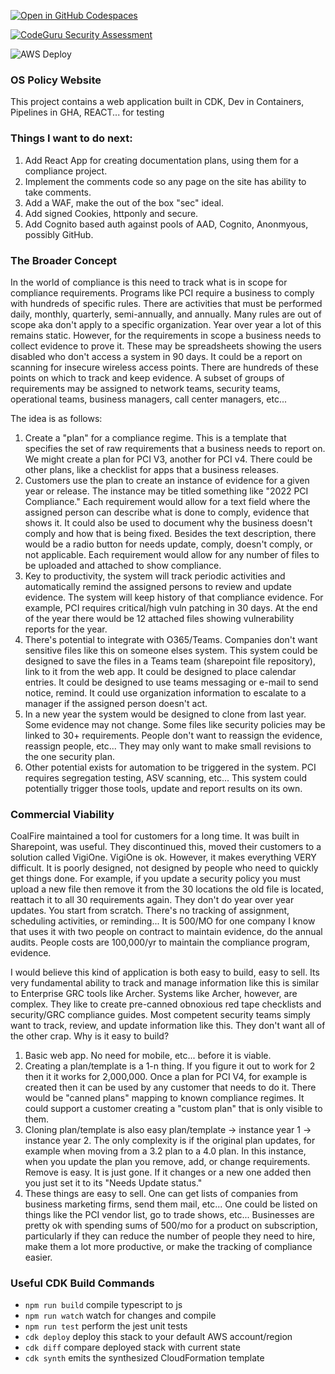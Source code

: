[![Open in GitHub Codespaces](https://github.com/codespaces/badge.svg)](https://github.com/codespaces/new?hide_repo_select=true&ref=main&repo=568248659)

[![CodeGuru Security Assessment](https://github.com/SmarterPrey/ospolicy.com/actions/workflows/main.yml/badge.svg)](https://github.com/SmarterPrey/ospolicy.com/actions/workflows/main.yml)

![AWS Deploy](https://github.com/ppottorff/ospolicy.com/actions/workflows/deploycdk.yml/badge.svg)


### OS Policy Website

This project contains a web application built in CDK, Dev in Containers, Pipelines in GHA, REACT... for testing

### Things I want to do next:
1. Add React App for creating documentation plans, using them for a compliance project.
1. Implement the comments code so any page on the site has ability to take comments.
1. Add a WAF, make the out of the box "sec" ideal.
1. Add signed Cookies, httponly and secure.
1. Add Cognito based auth against pools of AAD, Cognito, Anonmyous, possibly GitHub.

### The Broader Concept

In the world of compliance is this need to track what is in scope for compliance requirements. Programs like PCI require a business to comply with hundreds of specific rules. There are activities that must be performed daily, monthly, quarterly, semi-annually, and annually. Many rules are out of scope aka don't apply to a specific organization. Year over year a lot of this remains static. However, for the requirements in scope a business needs to collect evidence to prove it. These may be spreadsheets showing the users disabled who don't access a system in 90 days. It could be a report on scanning for insecure wireless access points. There are hundreds of these points on which to track and keep evidence. A subset of groups of requirements may be assigned to network teams, security teams, operational teams, business managers, call center managers, etc...

The idea is as follows:
1. Create a "plan" for a compliance regime. This is a template that specifies the set of raw requirements that a business needs to report on. We might create a plan for PCI V3, another for PCI v4. There could be other plans, like a checklist for apps that a business releases. 
1. Customers use the plan to create an instance of evidence for a given year or release. The instance may be titled something like "2022 PCI Compliance." Each requirement would allow for a text field where the assigned person can describe what is done to comply, evidence that shows it. It could also be used to document why the business doesn't comply and how that is being fixed. Besides the text description, there would be a radio button for needs update, comply, doesn't comply, or not applicable. Each requirement would allow for any number of files to be uploaded and attached to show compliance.
1. Key to productivity, the system will track periodic activities and automatically remind the assigned persons to review and update evidence. The system will keep history of that compliance evidence. For example, PCI requires critical/high vuln patching in 30 days. At the end of the year there would be 12 attached files showing vulnerability reports for the year. 
1. There's potential to integrate with O365/Teams. Companies don't want sensitive files like this on someone elses system. This system could be designed to save the files in a Teams team (sharepoint file repository), link to it from the web app. It could be designed to place calendar entries. It could be designed to use teams messaging or e-mail to send notice, remind. It could use organization information to escalate to a manager if the assigned person doesn't act.
1. In a new year the system would be designed to clone from last year. Some evidence may not change. Some files like security policies may be linked to 30+ requirements. People don't want to reassign the evidence, reassign people, etc... They may only want to make small revisions to the one security plan. 
1. Other potential exists for automation to be triggered in the system. PCI requires segregation testing, ASV scanning, etc... This system could potentially trigger those tools, update and report results on its own.

### Commercial Viability

CoalFire maintained a tool for customers for a long time. It was built in Sharepoint, was useful. They discontinued this, moved their customers to a solution called VigiOne. VigiOne is ok. However, it makes everything VERY difficult. It is poorly designed, not designed by people who need to quickly get things done. For example, if you update a security policy you must upload a new file then remove it from the 30 locations the old file is located, reattach it to all 30 requirements again. They don't do year over year updates. You start from scratch. There's no tracking of assignment, scheduling activities, or reminding... It is 500/MO for one company I know that uses it with two people on contract to maintain evidence, do the annual audits. People costs are 100,000/yr to maintain the compliance program, evidence. 

I would believe this kind of application is both easy to build, easy to sell. Its very fundamental ability to track and manage information like this is similar to Enterprise GRC tools like Archer. Systems like Archer, however, are complex. They like to create pre-canned obnoxious red tape checklists and security/GRC compliance guides. Most competent security teams simply want to track, review, and update information like this. They don't want all of the other crap. Why is it easy to build? 

1. Basic web app. No need for mobile, etc... before it is viable.
1. Creating a plan/template is a 1-n thing. If you figure it out to work for 2 then it it works for 2,000,000. Once a plan for PCI V4, for example is created then it can be used by any customer that needs to do it. There would be "canned plans" mapping to known compliance regimes. It could support a customer creating a "custom plan" that is only visible to them.
1. Cloning plan/template is also easy plan/template -> instance year 1 -> instance year 2. The only complexity is if the original plan updates, for example when moving from a 3.2 plan to a 4.0 plan. In this instance, when you update the plan you remove, add, or change requirements. Remove is easy. It is just gone. If it changes or a new one added then you just set it to its "Needs Update status." 
1. These things are easy to sell. One can get lists of companies from business marketing firms, send them mail, etc... One could be listed on things like the PCI vendor list, go to trade shows, etc... Businesses are pretty ok with spending sums of 500/mo for a product on subscription, particularly if they can reduce the number of people they need to hire, make them a lot more productive, or make the tracking of compliance easier.

### Useful CDK Build Commands

* `npm run build`   compile typescript to js
* `npm run watch`   watch for changes and compile
* `npm run test`    perform the jest unit tests
* `cdk deploy`      deploy this stack to your default AWS account/region
* `cdk diff`        compare deployed stack with current state
* `cdk synth`       emits the synthesized CloudFormation template
